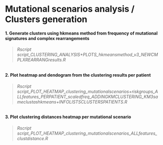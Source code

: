 # Mutational scenarios analysis / Clusters generation

#### 1. Generate clusters using hkmeans method from frequency of mutational signatures and complex rearrangements
> ###### Rscript script_CLUSTERING_ANALYSIS+PLOTS_hkmeansmethod_v3_NEWCMPLXREARRANGresults.R
#### 2. Plot heatmap and dendogram from the clustering results per patient
> ###### Rscript script_PLOT_HEATMAP_clustering_mutationalscenarios+riskgroups_ALLfeatures_PERPATIENT_scaledfreq_ADDINGKMCLUSTERING_KM3sameclustashkmeans+INFOLISTSCLUSTERSPATIENTS.R
#### 3. Plot clustering distances heatmap per mutational scenario
> ###### Rscript script_PLOT_HEATMAP_clustering_mutationalscenarios_ALLfeatures_clustdistance.R
